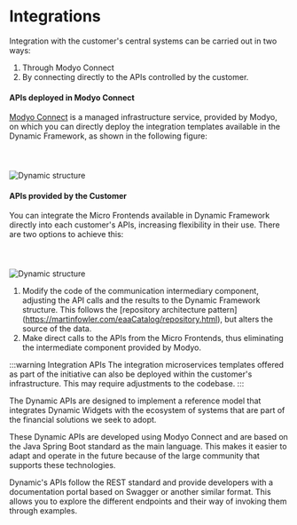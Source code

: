 # Integrations

Integration with the customer's central systems can be carried out in two ways:

1. Through Modyo Connect
2. By connecting directly to the APIs controlled by the customer.


#### APIs deployed in Modyo Connect

[Modyo Connect](/es/connect) is a managed infrastructure service, provided by Modyo, on which you can directly deploy the integration templates available in the Dynamic Framework, as shown in the following figure:

<img src="/assets/img/dynamic/dynamic_architecture.png" alt="Dynamic structure" style="margin-top: 40px; max-width: 700px;" />

#### APIs provided by the Customer

You can integrate the Micro Frontends available in Dynamic Framework directly into each customer's APIs, increasing flexibility in their use. There are two options to achieve this:

<img src="/assets/img/dynamic/dynamic_architecture2.png" alt="Dynamic structure" style="margin-top: 40px; max-width: 700px;" />

1. Modify the code of the communication intermediary component, adjusting the API calls and the results to the Dynamic Framework structure. This follows the [repository architecture pattern] (https://martinfowler.com/eaaCatalog/repository.html), but alters the source of the data.
2. Make direct calls to the APIs from the Micro Frontends, thus eliminating the intermediate component provided by Modyo.

:::warning Integration APIs
The integration microservices templates offered as part of the initiative can also be deployed within the customer's infrastructure. This may require adjustments to the codebase.
:::

The Dynamic APIs are designed to implement a reference model that integrates Dynamic Widgets with the ecosystem of systems that are part of the financial solutions we seek to adopt.

These Dynamic APIs are developed using Modyo Connect and are based on the Java Spring Boot standard as the main language. This makes it easier to adapt and operate in the future because of the large community that supports these technologies.

Dynamic's APIs follow the REST standard and provide developers with a documentation portal based on Swagger or another similar format. This allows you to explore the different endpoints and their way of invoking them through examples.